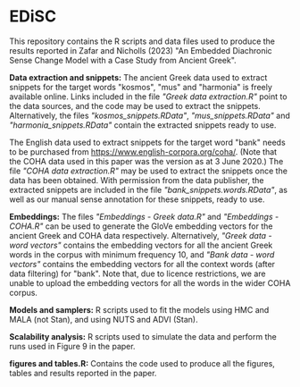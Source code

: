 # EDiSC
This repository contains the R scripts and data files used to produce the results reported in Zafar and Nicholls (2023) "An Embedded Diachronic Sense Change Model with a Case Study from Ancient Greek".

**Data extraction and snippets:** The ancient Greek data used to extract snippets for the target words "kosmos", "mus" and "harmonia" is freely available online. Links included in the file _"Greek data extraction.R"_ point to the data sources, and the code may be used to extract the snippets. Alternatively, the files _"kosmos_snippets.RData"_, _"mus_snippets.RData"_ and _"harmonia_snippets.RData"_ contain the extracted snippets ready to use. 

The English data used to extract snippets for the target word "bank" needs to be purchased from https://www.english-corpora.org/coha/. (Note that the COHA data used in this paper was the version as at 3 June 2020.) The file _"COHA data extraction.R"_ may be used to extract the snippets once the data has been obtained. With permission from the data publisher, the extracted snippets are included in the file _"bank_snippets.words.RData"_, as well as our manual sense annotation for these snippets, ready to use.

**Embeddings:** The files _"Embeddings - Greek data.R"_ and _"Embeddings - COHA.R"_ can be used to generate the GloVe embedding vectors for the ancient Greek and COHA data respectively. Alternatively, _"Greek data - word vectors"_ contains the embedding vectors for all the ancient Greek words in the corpus with minimum frequency 10, and _"Bank data - word vectors"_ contains the embedding vectors for all the context words (after data filtering) for "bank". Note that, due to licence restrictions, we are unable to upload the embedding vectors for all the words in the wider COHA corpus.

**Models and samplers:** R scripts used to fit the models using HMC and MALA (not Stan), and using NUTS and ADVI (Stan). 

**Scalability analysis:** R scripts used to simulate the data and perform the runs used in Figure 9 in the paper.

**figures and tables.R:** Contains the code used to produce all the figures, tables and results reported in the paper.

